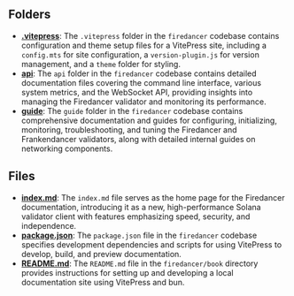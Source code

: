 ## Folders
- **[.vitepress](book/.vitepress.driver.md)**: The `.vitepress` folder in the `firedancer` codebase contains configuration and theme setup files for a VitePress site, including a `config.mts` for site configuration, a `version-plugin.js` for version management, and a `theme` folder for styling.
- **[api](book/api.driver.md)**: The `api` folder in the `firedancer` codebase contains detailed documentation files covering the command line interface, various system metrics, and the WebSocket API, providing insights into managing the Firedancer validator and monitoring its performance.
- **[guide](book/guide.driver.md)**: The `guide` folder in the `firedancer` codebase contains comprehensive documentation and guides for configuring, initializing, monitoring, troubleshooting, and tuning the Firedancer and Frankendancer validators, along with detailed internal guides on networking components.

## Files
- **[index.md](book/index.md.driver.md)**: The `index.md` file serves as the home page for the Firedancer documentation, introducing it as a new, high-performance Solana validator client with features emphasizing speed, security, and independence.
- **[package.json](book/package.json.driver.md)**: The `package.json` file in the `firedancer` codebase specifies development dependencies and scripts for using VitePress to develop, build, and preview documentation.
- **[README.md](book/README.md.driver.md)**: The `README.md` file in the `firedancer/book` directory provides instructions for setting up and developing a local documentation site using VitePress and bun.
